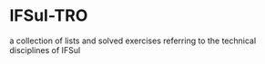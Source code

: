 # IFSul-TRO
a collection of lists and solved exercises referring to the technical disciplines of IFSul
